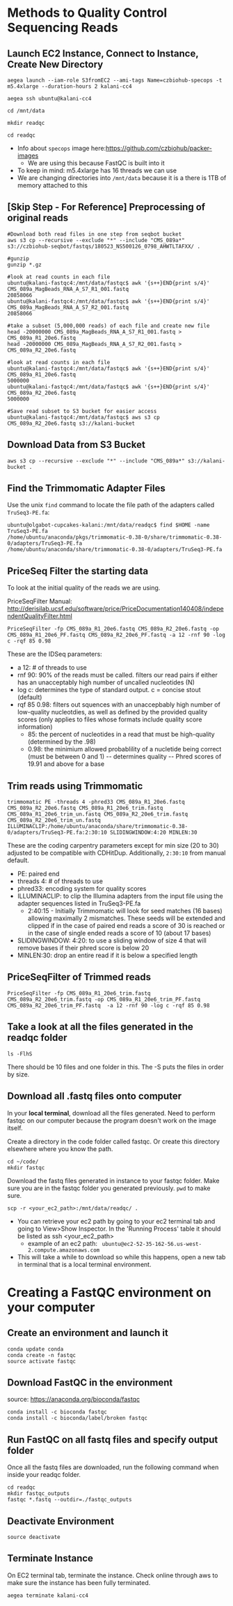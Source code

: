# Methods to Quality Control Sequencing Reads

## Launch EC2 Instance, Connect to Instance, Create New Directory
```
aegea launch --iam-role S3fromEC2 --ami-tags Name=czbiohub-specops -t m5.4xlarge --duration-hours 2 kalani-cc4

aegea ssh ubuntu@kalani-cc4

cd /mnt/data

mkdir readqc

cd readqc
```
- Info about `specops` image here:https://github.com/czbiohub/packer-images
  - We are using this because FastQC is built into it
- To keep in mind: m5.4xlarge has 16 threads we can use
- We are changing directories into `/mnt/data` because it is a there is 1TB of memory attached to this

## [Skip Step - For Reference] Preprocessing of original reads
```
#Download both read files in one step from seqbot bucket
aws s3 cp --recursive --exclude "*" --include "CMS_089a*" s3://czbiohub-seqbot/fastqs/180523_NS500126_0798_AHWTLTAFXX/ .

#gunzip
gunzip *.gz

#look at read counts in each file
ubuntu@kalani-fastqc4:/mnt/data/fastqc$ awk '{s++}END{print s/4}' CMS_089a_MagBeads_RNA_A_S7_R1_001.fastq
20858066
ubuntu@kalani-fastqc4:/mnt/data/fastqc$ awk '{s++}END{print s/4}' CMS_089a_MagBeads_RNA_A_S7_R2_001.fastq
20858066

#take a subset (5,000,000 reads) of each file and create new file
head -20000000 CMS_089a_MagBeads_RNA_A_S7_R1_001.fastq > CMS_089a_R1_20e6.fastq
head -20000000 CMS_089a_MagBeads_RNA_A_S7_R2_001.fastq > CMS_089a_R2_20e6.fastq

#look at read counts in each file
ubuntu@kalani-fastqc4:/mnt/data/fastqc$ awk '{s++}END{print s/4}' CMS_089a_R1_20e6.fastq
5000000
ubuntu@kalani-fastqc4:/mnt/data/fastqc$ awk '{s++}END{print s/4}' CMS_089a_R2_20e6.fastq
5000000

#Save read subset to S3 bucket for easier access
ubuntu@kalani-fastqc4:/mnt/data/fastqc$ aws s3 cp CMS_089a_R2_20e6.fastq s3://kalani-bucket
```

## Download Data from S3 Bucket
```
aws s3 cp --recursive --exclude "*" --include "CMS_089a*" s3://kalani-bucket .
```

## Find the Trimmomatic Adapter Files

Use the unix `find` command to locate the file path of the adapters called `TruSeq3-PE.fa`:

```
ubuntu@olgabot-cupcakes-kalani:/mnt/data/readqc$ find $HOME -name TruSeq3-PE.fa
/home/ubuntu/anaconda/pkgs/trimmomatic-0.38-0/share/trimmomatic-0.38-0/adapters/TruSeq3-PE.fa
/home/ubuntu/anaconda/share/trimmomatic-0.38-0/adapters/TruSeq3-PE.fa
```

## PriceSeq Filter the starting data
To look at the initial quality of the reads we are using.

PriceSeqFilter Manual: http://derisilab.ucsf.edu/software/price/PriceDocumentation140408/independentQualityFilter.html
```
PriceSeqFilter -fp CMS_089a_R1_20e6.fastq CMS_089a_R2_20e6.fastq -op CMS_089a_R1_20e6_PF.fastq CMS_089a_R2_20e6_PF.fastq -a 12 -rnf 90 -log c -rqf 85 0.98
```
These are the IDSeq parameters:
- a 12: # of threads to use
- rnf 90: 90% of the reads must be called. filters our read pairs if either has an unacceptably high number of uncalled nucleotides (N)
- log c: determines the type of standard output. c = concise stout (default)
- rqf 85 0.98: filters out squences with an unaccepbably high number of low-quality nucleotdies, as well as defined by the provided quality scores (only applies to files whose formats include quality score information)
  - 85: the percent of nucleotides in a read that must be high-quality (determined by the .98)
  - 0.98: the minimium allowed probablility of a nucletide being correct (must be between 0 and 1)  -- determines quality -- Phred scores of 19.91 and above for a base


## Trim reads using Trimmomatic
```
trimmomatic PE -threads 4 -phred33 CMS_089a_R1_20e6.fastq CMS_089a_R2_20e6.fastq CMS_089a_R1_20e6_trim.fastq CMS_089a_R1_20e6_trim_un.fastq CMS_089a_R2_20e6_trim.fastq CMS_089a_R2_20e6_trim_un.fastq ILLUMINACLIP:/home/ubuntu/anaconda/share/trimmomatic-0.38-0/adapters/TruSeq3-PE.fa:2:30:10 SLIDINGWINDOW:4:20 MINLEN:30
```
These are the coding carpentry parameters except for min size (20 to 30) adjusted to be compatible with CDHitDup. Additionally, `2:30:10` from manual default.
- PE: paired end
- threads 4: # of threads to use
- phred33: encoding system for quality scores
- ILLUMINACLIP: to clip the Illumina adapters from the input file using the adapter sequences listed in TruSeq3-PE.fa
  - 2:40:15 - Initially Trimmomatic will look for seed matches (16 bases) allowing maximally 2 mismatches. These seeds will be extended and clipped if in the case of paired end reads a score of 30 is reached or in the case of single ended reads a score of 10 (about 17 bases)
- SLIDINGWINDOW: 4:20: to use a sliding window of size 4 that will remove bases if their phred score is below 20
- MINLEN:30: drop an entire read if it is below a specified length

## PriceSeqFilter of Trimmed reads
```
PriceSeqFilter -fp CMS_089a_R1_20e6_trim.fastq CMS_089a_R2_20e6_trim.fastq -op CMS_089a_R1_20e6_trim_PF.fastq CMS_089a_R2_20e6_trim_PF.fastq  -a 12 -rnf 90 -log c -rqf 85 0.98
```

## Take a look at all the files generated in the readqc folder
```
ls -FlhS
```
There should be 10 files and one folder in this.
The -S puts the files in order by size.

## Download all .fastq files onto computer
In your **local terminal**, download all the files generated. Need to perform fastqc on our computer because the program doesn't work on the image itself.

Create a directory in the code folder called fastqc. Or create this directory elsewhere where you know the path.
```
cd ~/code/
mkdir fastqc
```

Download the fastq files generated in instance to your fastqc folder. Make sure you are in the fastqc folder you generated previously. `pwd` to make sure.
```
scp -r <your_ec2_path>:/mnt/data/readqc/ .
```
- You can retrieve your ec2 path by going to your ec2 terminal tab and going to View>Show Inspector. In the 'Running Process' table it should be listed as ssh <your_ec2_path>
  - example of an ec2 path: ` ubuntu@ec2-52-35-162-56.us-west-2.compute.amazonaws.com`
- This will take a while to download so while this happens, open a new tab in terminal that is a local terminal environment.

# Creating a FastQC environment on your computer
## Create an environment and launch it
```
conda update conda
conda create -n fastqc
source activate fastqc
```

## Download FastQC in the environment
source: https://anaconda.org/bioconda/fastqc
```
conda install -c bioconda fastqc
conda install -c bioconda/label/broken fastqc
```
## Run FastQC on all fastq files and specify output folder
Once all the fastq files are downloaded, run the following command when inside your readqc folder.
```
cd readqc
mkdir fastqc_outputs
fastqc *.fastq --outdir=./fastqc_outputs
```

## Deactivate Environment
```
source deactivate
```

## Terminate Instance
On EC2 terminal tab, terminate the instance. Check online through aws to make sure the instance has been fully terminated.
```
aegea terminate kalani-cc4
```
